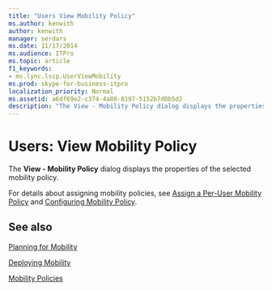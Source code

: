 ```yaml
---
title: "Users View Mobility Policy"
ms.author: kenwith
author: kenwith
manager: serdars
ms.date: 11/17/2014
ms.audience: ITPro
ms.topic: article
f1_keywords:
- ms.lync.lscp.UserViewMobility
ms.prod: skype-for-business-itpro
localization_priority: Normal
ms.assetid: a6df69e2-c374-4a80-8197-5152b7d0b5d2
description: "The View - Mobility Policy dialog displays the properties of the selected mobility policy."
---
```


# Users: View Mobility Policy
 
The **View - Mobility Policy** dialog displays the properties of the selected mobility policy.
  
For details about assigning mobility policies, see [Assign a Per-User Mobility Policy](http://technet.microsoft.com/library/d8bf997f-4bc7-48d3-973b-323505f55e9d.aspx) and [Configuring Mobility Policy](http://technet.microsoft.com/library/595536e0-9bb3-49a3-8d13-1a77351ebc62.aspx).
  
## See also

[Planning for Mobility](http://technet.microsoft.com/library/12000359-09b5-48f0-986d-fab3a1487f9c.aspx)
  
[Deploying Mobility](http://technet.microsoft.com/library/f41e6b25-d2cd-43fd-a17b-22cfda8bcd4f.aspx)
  
[Mobility Policies](http://technet.microsoft.com/library/8caa5525-e16a-4e38-b3cd-acc0ae9ea375.aspx)